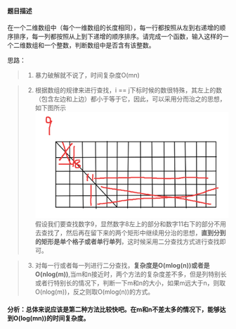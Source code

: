 #### 题目描述
在一个二维数组中（每个一维数组的长度相同），每一行都按照从左到右递增的顺序排序，每一列都按照从上到下递增的顺序排序。请完成一个函数，输入这样的一个二维数组和一个整数，判断数组中是否含有该整数。

思路：
>1. 暴力破解就不说了，时间复杂度O(mn)

>2. 根据数组的规律来进行查找，i == j下标时候的数很特殊，其左上的数（包含左边和上边）都小于等于它，因此，可以采用分而治之的思想，如下图所示
![](pictures/二维数组中的查找1.jpg)  
假设我们要查找数字9，显然数字8左上的部分和数字11右下的部分不用去查找了，然后再在留下来的两个矩形中继续用分治的思想，**直到分到的矩形是单个格子或者单行单列**，这时候采用二分查找方式进行查找即可。

>3. 对每一行或者每一列进行二分查找，**复杂度是O(mlog(n))或者是O(nlog(m))**,当m和n接近时，两个方法的复杂度差不多，但是列特别长或者行特别长的情况下，判断一下m和n的大小，如果m远大于n，则取O(nlog(m))，反之则取O(mlog(n))的方式。

#### 分析：总体来说应该是第二种方法比较快吧。在m和n不差太多的情况下，能够达到O(log(mn))的时间复杂度。